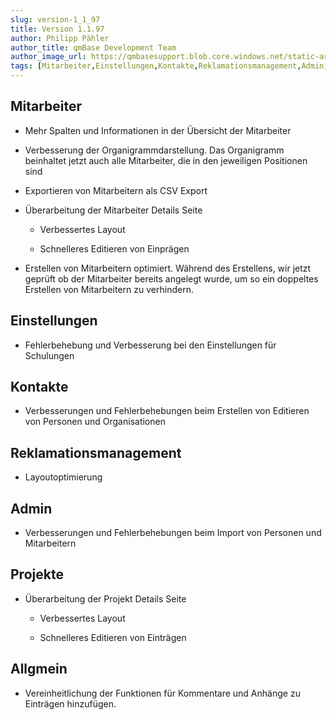 ```yaml
---
slug: version-1_1_97
title: Version 1.1.97
author: Philipp Pähler
author_title: qmBase Development Team
author_image_url: https://qmbasesupport.blob.core.windows.net/static-assets/img/persons/paehler_round.png
tags: [Mitarbeiter,Einstellungen,Kontakte,Reklamationsmanagement,Admin,Projekte,Allgmein,Changelog]
---
```

## Mitarbeiter

*   Mehr Spalten und Informationen in der Übersicht der Mitarbeiter

*   Verbesserung der Organigrammdarstellung. Das Organigramm beinhaltet jetzt auch alle Mitarbeiter, die in den jeweiligen Positionen sind

*   Exportieren von Mitarbeitern als CSV Export

*   Überarbeitung der Mitarbeiter Details Seite

    *   Verbessertes Layout

    *   Schnelleres Editieren von Einprägen

*   Erstellen von Mitarbeitern optimiert. Während des Erstellens, wir jetzt geprüft ob der Mitarbeiter bereits angelegt wurde, um so ein doppeltes Erstellen von Mitarbeitern zu verhindern.

## Einstellungen

*   Fehlerbehebung und Verbesserung bei den Einstellungen für Schulungen

## Kontakte

*   Verbesserungen und Fehlerbehebungen beim Erstellen von Editieren von Personen und Organisationen

## Reklamationsmanagement

*   Layoutoptimierung

## Admin

*   Verbesserungen und Fehlerbehebungen beim Import von Personen und Mitarbeitern

## Projekte

*   Überarbeitung der Projekt Details Seite

    *   Verbessertes Layout

    *   Schnelleres Editieren von Einträgen

## Allgmein

*   Vereinheitlichung der Funktionen für Kommentare und Anhänge zu Einträgen hinzufügen.